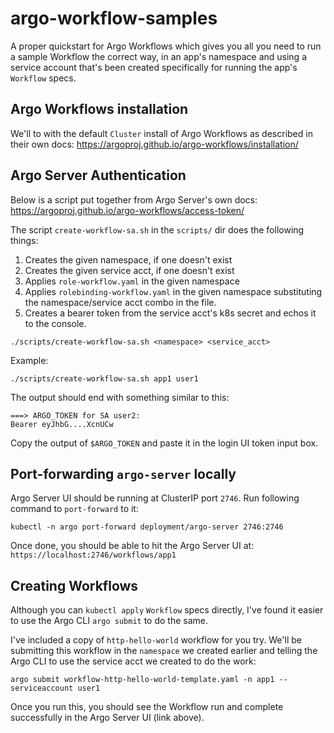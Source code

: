 # argo-workflow-samples
A proper quickstart for Argo Workflows which gives you all you need to run a sample Workflow the correct way, in an app's namespace and using a service account that's been created specifically for running the app's `Workflow` specs.

## Argo Workflows installation
We'll to with the default `Cluster` install of Argo Workflows as described in their own docs:
https://argoproj.github.io/argo-workflows/installation/

## Argo Server Authentication
Below is a script put together from Argo Server's own docs: https://argoproj.github.io/argo-workflows/access-token/

The script `create-workflow-sa.sh` in the `scripts/` dir does the following things:
1. Creates the given namespace, if one doesn't exist
1. Creates the given service acct, if one doesn't exist
1. Applies `role-workflow.yaml` in the given namespace
1. Applies `rolebinding-workflow.yaml` in the given namespace substituting the namespace/service acct combo in the file.
1. Creates a bearer token from the service acct's k8s secret and echos it to the console.

```
./scripts/create-workflow-sa.sh <namespace> <service_acct>
```
Example:
```
./scripts/create-workflow-sa.sh app1 user1
```

The output should end with something similar to this:
```
===> ARGO_TOKEN for SA user2:
Bearer eyJhbG....XcnUCw
```

Copy the output of `$ARGO_TOKEN` and paste it in the login UI token input box.

## Port-forwarding `argo-server` locally
Argo Server UI should be running at ClusterIP port `2746`. Run following command to `port-forward` to it:
```
kubectl -n argo port-forward deployment/argo-server 2746:2746
```
Once done, you should be able to hit the Argo Server UI at: `https://localhost:2746/workflows/app1`

## Creating Workflows
Although you can `kubectl apply` `Workflow` specs directly, I've found it easier to use the Argo CLI `argo submit` to do the same.

I've included a copy of `http-hello-world` workflow for you try. We'll be submitting this workflow in the `namespace` we created earlier and telling the Argo CLI to use the service acct we created to do the work:

```
argo submit workflow-http-hello-world-template.yaml -n app1 --serviceaccount user1
```

Once you run this, you should see the Workflow run and complete successfully in the Argo Server UI (link above).
